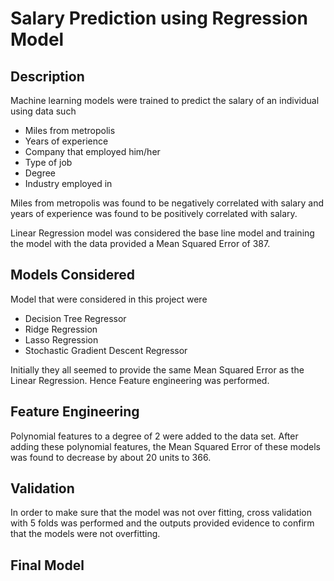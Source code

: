 # Salary Prediction using Regression Model

## Description
Machine learning models were trained to predict the salary of an individual using data such
* Miles from metropolis
* Years of experience
* Company that employed him/her
* Type of job
* Degree
* Industry employed in

Miles from metropolis was found to be negatively correlated with salary and years of experience was found to be positively correlated with salary.

Linear Regression model was considered the base line model and training the model with the data provided a Mean Squared Error of 387.
## Models Considered

Model that were considered in this project were

* Decision Tree Regressor
* Ridge Regression
* Lasso Regression
* Stochastic Gradient Descent Regressor

Initially they all seemed to provide the same Mean Squared Error as the Linear Regression. Hence Feature engineering was performed.

## Feature Engineering

Polynomial features to a degree of 2 were added to the data set. After adding these polynomial features, the Mean Squared Error of these models was found to decrease by about 20 units to 366.

## Validation

In order to make sure that the model was not over fitting, cross validation with 5 folds was performed and the outputs provided evidence to confirm that the models were not overfitting.

## Final Model
